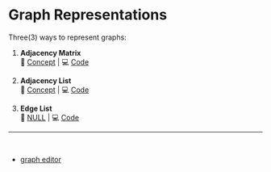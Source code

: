 # Graph Representations

Three(3) ways to represent graphs:

1. **Adjacency Matrix**  
   📖 [Concept](https://github.com/sabbirahmedfahim/Introduction-to-Algorithms/blob/main/WEEK_01/module_1/4_adjacency_matrix.markdown) | 💻 [Code](https://github.com/sabbirahmedfahim/Introduction-to-Algorithms/blob/main/WEEK_01/module_1/5_adjacency_matrix.cpp)

2. **Adjacency List**  
   📖 [Concept](https://github.com/sabbirahmedfahim/Introduction-to-Algorithms/blob/main/WEEK_01/module_1/7_adjacency_list.markdown) | 💻 [Code](https://github.com/sabbirahmedfahim/Introduction-to-Algorithms/blob/main/WEEK_01/module_1/8_adjacency_list.cpp)

3. **Edge List**  
   📖 [NULL](#) | 💻 [Code](https://github.com/sabbirahmedfahim/Introduction-to-Algorithms/blob/main/WEEK_01/module_1/12_edge_list.cpp)


---
<br>

- [graph editor](https://csacademy.com/app/graph_editor)